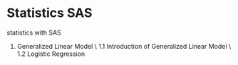 # Statistics SAS
statistics with SAS
1. Generalized Linear Model \\
1.1 Introduction of Generalized Linear Model \\
1.2 Logistic Regression
